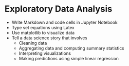 # Exploratory Data Analysis  
* Write Markdown and code cells in Jupyter Notebook
* Type set equations using Latex
* Use matplotlib to visualize data
* Tell a data science story that involves
  * Cleaning data
  * Aggregating data and computing summary statistics
  * Interpreting visualizations
  * Making predictions using simple linear regression
